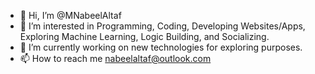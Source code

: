 - 👋 Hi, I’m @MNabeelAltaf
- 👀 I’m interested in Programming, Coding, Developing Websites/Apps, Exploring Machine Learning, Logic Building, and Socializing.
- 🌱 I’m currently working on new technologies for exploring purposes.
- 📫 How to reach me nabeelaltaf@outlook.com
<!---
MNabeelAltaf/MNabeelAltaf is a ✨ special ✨ repository because its `README.md` (this file) appears on your GitHub profile.
You can click the Preview link to take a look at your changes.
--->
